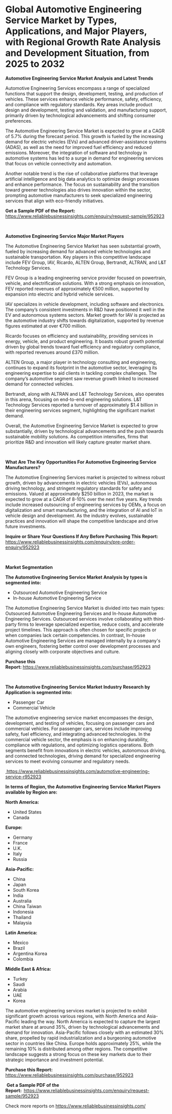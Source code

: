 <p><h1>Global Automotive Engineering Service Market by Types, Applications, and Major Players, with Regional Growth Rate Analysis and Development Situation, from 2025 to 2032</h1></p><p><strong>Automotive Engineering Service Market Analysis and Latest Trends</strong></p>
<p><p>Automotive Engineering Services encompass a range of specialized functions that support the design, development, testing, and production of vehicles. These services enhance vehicle performance, safety, efficiency, and compliance with regulatory standards. Key areas include product design and development, testing and validation, and manufacturing support, primarily driven by technological advancements and shifting consumer preferences.</p><p>The Automotive Engineering Service Market is expected to grow at a CAGR of 5.7% during the forecast period. This growth is fueled by the increasing demand for electric vehicles (EVs) and advanced driver-assistance systems (ADAS), as well as the need for improved fuel efficiency and reduced emissions. Moreover, the integration of software and technology in automotive systems has led to a surge in demand for engineering services that focus on vehicle connectivity and automation.</p><p>Another notable trend is the rise of collaborative platforms that leverage artificial intelligence and big data analytics to optimize design processes and enhance performance. The focus on sustainability and the transition toward greener technologies also drives innovation within the sector, prompting automotive manufacturers to seek specialized engineering services that align with eco-friendly initiatives.</p></p>
<p><strong>Get a Sample PDF of the Report:&nbsp;</strong> <a href="https://www.reliablebusinessinsights.com/enquiry/request-sample/952923?utm_campaign=2290&utm_medium=2&utm_source=Github&utm_content=ia&utm_term=06032025&utm_id=automotive-engineering-service">https://www.reliablebusinessinsights.com/enquiry/request-sample/952923</a></p>
<p>&nbsp;</p>
<p><strong>Automotive Engineering Service Major Market Players</strong></p>
<p><p>The Automotive Engineering Service Market has seen substantial growth, fueled by increasing demand for advanced vehicle technologies and sustainable transportation. Key players in this competitive landscape include FEV Group, IAV, Ricardo, ALTEN Group, Bertrandt, ALTRAN, and L&T Technology Services.</p><p>FEV Group is a leading engineering service provider focused on powertrain, vehicle, and electrification solutions. With a strong emphasis on innovation, FEV reported revenues of approximately €500 million, supported by expansion into electric and hybrid vehicle services.</p><p>IAV specializes in vehicle development, including software and electronics. The company’s consistent investments in R&D have positioned it well in the EV and autonomous systems sectors. Market growth for IAV is projected as the automotive industry shifts towards digitalization, supported by revenue figures estimated at over €700 million.</p><p>Ricardo focuses on efficiency and sustainability, providing services in energy, vehicle, and product engineering. It boasts robust growth potential driven by global trends toward fuel efficiency and regulatory compliance, with reported revenues around £370 million. </p><p>ALTEN Group, a major player in technology consulting and engineering, continues to expand its footprint in the automotive sector, leveraging its engineering expertise to aid clients in tackling complex challenges. The company’s automotive segment saw revenue growth linked to increased demand for connected vehicles.</p><p>Bertrandt, along with ALTRAN and L&T Technology Services, also operates in this arena, focusing on end-to-end engineering solutions. L&T Technology Services reported a turnover of approximately $1.4 billion in their engineering services segment, highlighting the significant market demand.</p><p>Overall, the Automotive Engineering Service Market is expected to grow substantially, driven by technological advancements and the push towards sustainable mobility solutions. As competition intensifies, firms that prioritize R&D and innovation will likely capture greater market share.</p></p>
<p>&nbsp;</p>
<p><strong>What Are The Key Opportunities For Automotive Engineering Service Manufacturers?</strong></p>
<p><p>The Automotive Engineering Services market is projected to witness robust growth, driven by advancements in electric vehicles (EVs), autonomous driving technology, and stringent regulatory standards for safety and emissions. Valued at approximately $250 billion in 2023, the market is expected to grow at a CAGR of 8-10% over the next five years. Key trends include increased outsourcing of engineering services by OEMs, a focus on digitalization and smart manufacturing, and the integration of AI and IoT in vehicle design and development. As the industry evolves, sustainable practices and innovation will shape the competitive landscape and drive future investments.</p></p>
<p><strong>Inquire or Share Your Questions If Any Before Purchasing This Report:</strong> <a href="https://www.reliablebusinessinsights.com/enquiry/pre-order-enquiry/952923?utm_campaign=2290&utm_medium=2&utm_source=Github&utm_content=ia&utm_term=06032025&utm_id=automotive-engineering-service">https://www.reliablebusinessinsights.com/enquiry/pre-order-enquiry/952923</a></p>
<p>&nbsp;</p>
<p><strong>Market Segmentation</strong></p>
<p><strong>The Automotive Engineering Service Market Analysis by types is segmented into:</strong></p>
<p><ul><li>Outsourced Automotive Engineering Service</li><li>In-house Automotive Engineering Service</li></ul></p>
<p><p>The Automotive Engineering Service Market is divided into two main types: Outsourced Automotive Engineering Services and In-house Automotive Engineering Services. Outsourced services involve collaborating with third-party firms to leverage specialized expertise, reduce costs, and accelerate project timelines. This approach is often chosen for specific projects or when companies lack certain competencies. In contrast, In-house Automotive Engineering Services are managed internally by a company's own engineers, fostering better control over development processes and aligning closely with corporate objectives and culture.</p></p>
<p><strong>Purchase this Report:&nbsp;</strong><a href="https://www.reliablebusinessinsights.com/purchase/952923?utm_campaign=2290&utm_medium=2&utm_source=Github&utm_content=ia&utm_term=06032025&utm_id=automotive-engineering-service">https://www.reliablebusinessinsights.com/purchase/952923</a></p>
<p>&nbsp;</p>
<p><strong>The Automotive Engineering Service Market Industry Research by Application is segmented into:</strong></p>
<p><ul><li>Passenger Car</li><li>Commercial Vehicle</li></ul></p>
<p><p>The automotive engineering service market encompasses the design, development, and testing of vehicles, focusing on passenger cars and commercial vehicles. For passenger cars, services include improving safety, fuel efficiency, and integrating advanced technologies. In the commercial vehicle sector, the emphasis is on enhancing durability, compliance with regulations, and optimizing logistics operations. Both segments benefit from innovations in electric vehicles, autonomous driving, and connected technologies, driving demand for specialized engineering services to meet evolving consumer and regulatory needs.</p></p>
<p><a href="https://www.reliablebusinessinsights.com/automotive-engineering-service-r952923?utm_campaign=2290&utm_medium=2&utm_source=Github&utm_content=ia&utm_term=06032025&utm_id=automotive-engineering-service">&nbsp;https://www.reliablebusinessinsights.com/automotive-engineering-service-r952923</a></p>
<p><strong>In terms of Region, the Automotive Engineering Service Market Players available by Region are:</strong></p>
<p>
    <p> <strong> North America: </strong>
        <ul>
            <li>United States</li>
            <li>Canada</li>
        </ul>
        </p> 
    <p> <strong> Europe: </strong>
        <ul>
            <li>Germany</li>
            <li>France</li>
            <li>U.K.</li>
            <li>Italy</li>
            <li>Russia</li>
        </ul>
        </p> 
    <p> <strong> Asia-Pacific: </strong>
        <ul>
            <li>China</li>
            <li>Japan</li>
            <li>South Korea</li>
            <li>India</li>
            <li>Australia</li>
            <li>China Taiwan</li>
            <li>Indonesia</li>
            <li>Thailand</li>
            <li>Malaysia</li>
        </ul>
        </p> 
    <p> <strong> Latin America: </strong>
        <ul>
            <li>Mexico</li>
            <li>Brazil</li>
            <li>Argentina Korea</li>
            <li>Colombia</li>
        </ul>
        </p> 
    <p> <strong> Middle East & Africa: </strong>
        <ul>
            <li>Turkey</li>
            <li>Saudi</li>
            <li>Arabia</li>
            <li>UAE</li>
            <li>Korea</li>
        </ul>
    </p>
    </p>
<p><p>The automotive engineering services market is projected to exhibit significant growth across various regions, with North America and Asia-Pacific leading the way. North America is expected to capture the largest market share at around 35%, driven by technological advancements and demand for innovation. Asia-Pacific follows closely with an estimated 30% share, propelled by rapid industrialization and a burgeoning automotive sector in countries like China. Europe holds approximately 25%, while the remaining 10% is distributed among other regions. The competitive landscape suggests a strong focus on these key markets due to their strategic importance and investment potential.</p></p>
<p><strong>Purchase this Report: </strong><a href="https://www.reliablebusinessinsights.com/purchase/952923?utm_campaign=2290&utm_medium=2&utm_source=Github&utm_content=ia&utm_term=06032025&utm_id=automotive-engineering-service">https://www.reliablebusinessinsights.com/purchase/952923</a></p>
<p>&nbsp;<strong>Get a Sample PDF of the Report:&nbsp;&nbsp;</strong><a href="https://www.reliablebusinessinsights.com/enquiry/request-sample/952923?utm_campaign=2290&utm_medium=2&utm_source=Github&utm_content=ia&utm_term=06032025&utm_id=automotive-engineering-service">https://www.reliablebusinessinsights.com/enquiry/request-sample/952923</a></p>
<p><strong></strong></p>
<p>Check more reports on <a href="https://www.reliablebusinessinsights.com/?utm_campaign=2290&utm_medium=2&utm_source=Github&utm_content=ia&utm_term=06032025&utm_id=automotive-engineering-service">https://www.reliablebusinessinsights.com/</a></p>